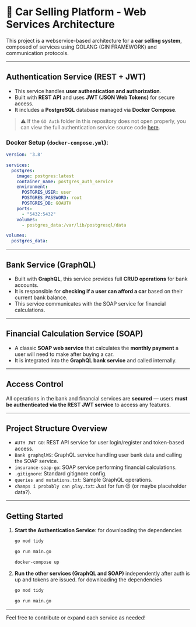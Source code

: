 # 🚗 Car Selling Platform - Web Services Architecture

This project is a webservice-based architecture for a **car selling system**, composed of  services using GOLANG  (GIN FRAMEWORK) and communication protocols.

---

##  Authentication Service (REST + JWT)

- This service handles **user authentication and authorization**.
- Built with **REST API** and uses **JWT (JSON Web Tokens)** for secure access.
- It includes a **PostgreSQL** database managed via **Docker Compose**.

> ⚠️ If the `GO Auth` folder in this repository does not open properly, you can view the full authentication service source code [here](https://github.com/Keskiidou/AUTH-JWT-GO).

### Docker Setup (`docker-compose.yml`):
```yaml
version: '3.8'

services:
  postgres:
    image: postgres:latest
    container_name: postgres_auth_service
    environment:
      POSTGRES_USER: user
      POSTGRES_PASSWORD: root
      POSTGRES_DB: GOAUTH
    ports:
      - "5432:5432"
    volumes:
      - postgres_data:/var/lib/postgresql/data

volumes:
  postgres_data:
```

---

##  Bank Service (GraphQL)

- Built with **GraphQL**, this service provides full **CRUD operations** for bank accounts.
- It is responsible for **checking if a user can afford a car** based on their current bank balance.
- This service communicates with the SOAP service for financial calculations.

---

##  Financial Calculation Service (SOAP)

- A classic **SOAP web service** that calculates the **monthly payment** a user will need to make after buying a car.
- It is integrated into the **GraphQL bank service** and called internally.

---

##  Access Control

All operations in the bank and financial services are **secured** — users **must be authenticated via the REST JWT service** to access any features.

---

##  Project Structure Overview

- `AUTH JWT GO`: REST API service for user login/register and token-based access.
- `Bank graphqlWS`: GraphQL service handling user bank data and calling the SOAP service.
- `insurance-soap-go`: SOAP service performing financial calculations.
- `.gitignore`: Standard gitignore config.
- `queries and mutations.txt`: Sample GraphQL operations.
- `champs i probably can play.txt`: Just for fun 😉 (or maybe placeholder data?).

---

##  Getting Started

1. **Start the Authentication Service**:
     for downloading the dependencies 
   ```bash
   go mod tidy 
   ```
   
   ```bash
   go run main.go 
   ```
   
   ```bash
   docker-compose up 
   ```

3. **Run the other services (GraphQL and SOAP)** independently after auth is up and tokens are issued.
   for downloading the dependencies 
   ```bash
   go mod tidy 
   ```
   
   ```bash
   go run main.go 
   ```

---

Feel free to contribute or expand each service as needed!
